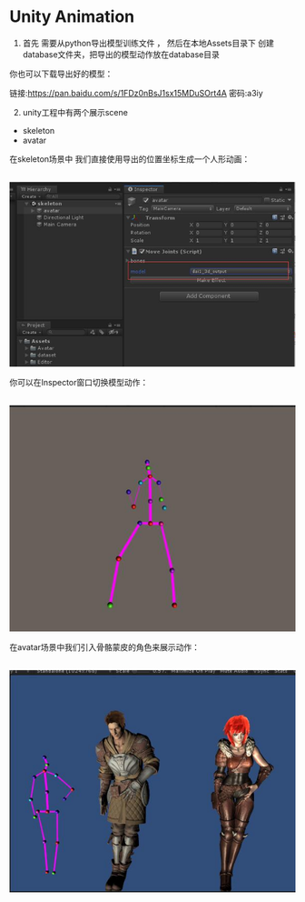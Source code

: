# Unity Animation 

1. 首先 需要从python导出模型训练文件 ， 然后在本地Assets目录下 创建database文件夹，把导出的模型动作放在database目录


你也可以下载导出好的模型：

链接:https://pan.baidu.com/s/1FDz0nBsJ1sx15MDuSOrt4A  密码:a3iy


2. unity工程中有两个展示scene

* skeleton
* avatar


在skeleton场景中 我们直接使用导出的位置坐标生成一个人形动画：

<br><img src='.github/1.jpg'><br>

你可以在Inspector窗口切换模型动作：

<br><img src='.github/2.jpg'><br>

在avatar场景中我们引入骨骼蒙皮的角色来展示动作：

<br><img src='.github/3.jpg'><br>